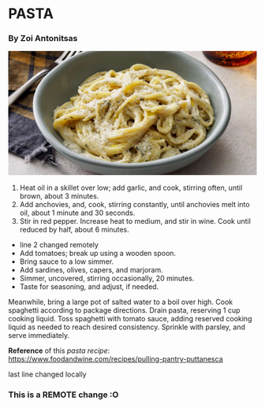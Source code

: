 # PASTA
### By Zoi Antonitsas
![Pasta](recipe.jpg)
1. Heat oil in a skillet over low; add garlic, and cook, stirring often, until brown, about 3 minutes. 
2. Add anchovies, and, cook, stirring constantly, until anchovies melt into oil, about 1 minute and 30 seconds. 
3. Stir in red pepper. Increase heat to medium, and stir in wine. Cook until reduced by half, about 6 minutes.
- line 2 changed remotely
- Add tomatoes; break up using a wooden spoon.
- Bring sauce to a low simmer.
- Add sardines, olives, capers, and marjoram.
- Simmer, uncovered, stirring occasionally, 20 minutes.
- Taste for seasoning, and adjust, if needed.

Meanwhile, bring a large pot of salted water to a boil over high. Cook spaghetti according to package directions. Drain pasta, reserving 1 cup cooking liquid. Toss spaghetti with tomato sauce, adding reserved cooking liquid as needed to reach desired consistency. Sprinkle with parsley, and serve immediately.

**Reference** of this *pasta recipe*: https://www.foodandwine.com/recipes/pulling-pantry-puttanesca

last line changed locally
### This is a REMOTE change :O